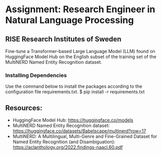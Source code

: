 # Assignment: Research Engineer in Natural Language Processing
## RISE Research Institutes of Sweden

Fine-tune a Transformer-based Large Language Model (LLM) found on HuggingFace Model Hub on the English subset of the training set of the MultiNERD Named Entity Recognition dataset.

### Installing Dependencies
Use the command below to install the packages according to the configuration file requirements.txt.
$ pip install -r requirements.txt

## Resources:
- HuggingFace Model Hub: https://huggingface.co/models
- MultiNERD Named Entity Recognition dataset: https://huggingface.co/datasets/Babelscape/multinerd?row=17
- MultiNERD: A Multilingual, Multi-Genre and Fine-Grained Dataset for Named Entity Recognition (and Disambiguation): https://aclanthology.org/2022.findings-naacl.60.pdf
